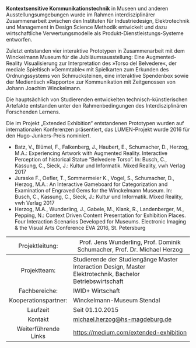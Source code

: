**Kontextsensitive Kommunikationstechnik** in Museen und anderen Ausstellungsumgebungen wurde im Rahmen interdisziplinärer Zusammenarbeit zwischen den Instituten für Industriedesign, Elektrotechnik und Management in Design Science Methodik entwickelt und dazu wirtschaftliche Verwertungsmodelle als Produkt-Dienstleistungs-Systeme entworfen.

Zuletzt entstanden vier interaktive Prototypen in Zusammenarbeit mit dem Winckelmann Museum für die Jubiläumsausstellung: Eine Augmented-Reality Visualisierung zur Interpretation des »Torso del Belvedere«, der mediale Spieltisch »Gemmtable« mit Spielkarten zum Erkunden des Ordnungssystems von Schmucksteinen, eine interaktive Spendenbox sowie der Medientisch »Rapporto« zur Kommunikation mit Zeitgenossen von Johann Joachim Winckelmann.

Die hauptsächlich von Studierenden entwickelten technisch-künstlerischen Artefakte entstanden unter den Rahmenbedingungen des Interdisziplinären Forschenden Lernens.

Die im Projekt „Extended Exhibition“ entstandenen Prototypen wurden auf internationalen Konferenzen präsentiert, das LUMEN-Projekt wurde 2016 für den Hugo-Junkers-Preis nominiert.

- Batz, V., Blümel, F., Falkenberg, J., Haubert, E., Schumacher, D., Herzog, M.A.: Experiencing Artwork with Augmented Reality. Interactive Perception of historical Statue “Belvedere Torso”. In: Busch, C., Kassung, C., Sieck, J.: Kultur und Informatik. Mixed Reality, vwh Verlag 2017
- Juraske F., Oefler, T., Sommermeier K., Vogel, S., Schumacher, D., Herzog, M.A.: An Interactive Gameboard for Categorization and Examination of Engraved Gems for the Winckelmann Museum. In: Busch, C., Kassung, C., Sieck, J.: Kultur und Informatik. Mixed Reality, vwh Verlag 2017
- Herzog, M.A., Wunderling, J., Gabele, M., Klank, R., Landenberger, M., Pepping, N.: Context Driven Content Presentation for Exhibition Places. Four Interaction Scenarios Developed for Museums. Electronic Imaging & the Visual Arts Conference EVA 2016, St. Petersburg


| <span style="font-weight: normal">Projektleitung: </span>| <span style="font-weight: normal">Prof. Jens Wunderling, Prof. Dominik Schumacher, Prof. Dr. Michael Herzog</span> |
|:-:|---|
|  Projektteam: | Studierende der Studiengänge Master Interaction Design, Master Elektrotechnik, Bachelor Betriebswirtschaft  |
| Fachbereiche: | IWID+ Wirtschaft  |
| Kooperationspartner: | Winckelmann-Museum Stendal |
| Laufzeit | Seit 01.10.2015 |
| Kontakt | michael.herzog@hs-magdeburg.de |
| Weiterführende Links | https://medium.com/extended-exhibition |
